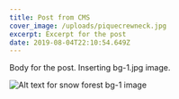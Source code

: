 ```yaml
---
title: Post from CMS
cover_image: /uploads/piquecrewneck.jpg
excerpt: Excerpt for the post
date: 2019-08-04T22:10:54.649Z
---
```

Body for the post. Inserting bg-1.jpg image.

![Alt text for snow forest bg-1 image](/uploads/bg-1.jpg "Image title for bg-1")
